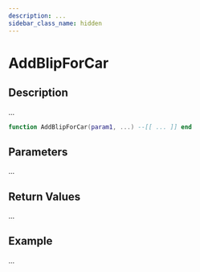 ```yaml
---
description: ...
sidebar_class_name: hidden
---
```


# AddBlipForCar

## Description

...

```lua
function AddBlipForCar(param1, ...) --[[ ... ]] end
```

## Parameters

...

## Return Values

...

## Example

...


